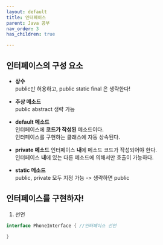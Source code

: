 ```yaml
---
layout: default
title: 인터페이스
parent: Java 공부
nav_order: 3
has_children: true

---
```

## 인터페이스의 구성 요소  
* **상수**  
public만 허용하고, public static final 은 생략한다!  

* **추상 메소드**  
public abstract 생략 가능  
  
* **default 메소드**  
인터페이스에 **코드가 작성된** 메소드이다.  
인터페이스를 구현하는 클래스에 자동 상속된다.  

* **private 메소드** 
인터페이스 **내**에 메소드 코드가 작성되어야 한다.  
인터페이스 **내**에 있는 다른 메소드에 의해서만 호출이 가능하다.  
  
* **static 메소드**  
public, private 모두 지정 가능 -> 생략하면 public  

## 인터페이스를 구현하자!  

1. 선언  
``` java
interface PhoneInterface { //인터페이스 선언

}
```


